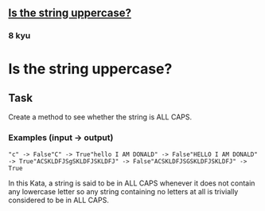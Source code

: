 <h2><a href=https://www.codewars.com/kata/56cd44e1aa4ac7879200010b/train/java target="_blank">Is the string uppercase?</a></h2><h3>8 kyu</h3><h1 id="is-the-string-uppercase">Is the string uppercase?</h1><h2 id="task">Task</h2><p>Create a method to see whether the string is ALL CAPS.</p><h3 id="examples-input---output">Examples (input -&gt; output)</h3><pre><code>"c" -&gt; False"C" -&gt; True"hello I AM DONALD" -&gt; False"HELLO I AM DONALD" -&gt; True"ACSKLDFJSgSKLDFJSKLDFJ" -&gt; False"ACSKLDFJSGSKLDFJSKLDFJ" -&gt; True</code></pre><p>In this Kata, a string is said to be in ALL CAPS whenever it does not contain any lowercase letter so any string containing no letters at all is trivially considered to be in ALL CAPS.</p>